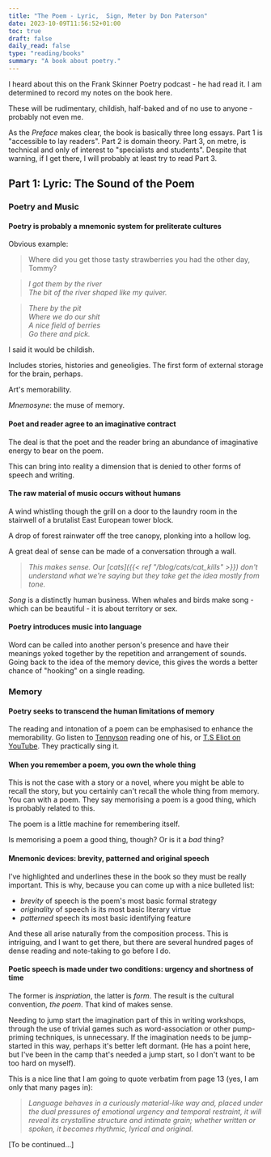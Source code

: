 ```yaml
---
title: "The Poem - Lyric,  Sign, Meter by Don Paterson"
date: 2023-10-09T11:56:52+01:00
toc: true
draft: false
daily_read: false
type: "reading/books"
summary: "A book about poetry."
---
```


I heard about this on the Frank Skinner Poetry podcast - he had read it.
I am determined to record my notes on the book here.

These will be rudimentary, childish, half-baked and of no use to anyone - probably not even me.

As the *Preface* makes clear, the book is basically three long essays.
Part 1 is "accessible to lay readers".
Part 2 is domain theory.
Part 3, on metre, is technical and only of interest to "specialists and students".
Despite that warning, if I get there, I will probably at least try to read Part 3.

## Part 1: Lyric: The Sound of the Poem

### Poetry and Music

#### Poetry is probably a mnemonic system for preliterate cultures

Obvious example:

> Where did you get those tasty strawberries you had the other day, Tommy?

> *I got them by the river*  
> *The bit of the river shaped like my quiver.*

> *There by the pit*  
> *Where we do our shit*  
> *A nice field of berries*  
> *Go there and pick.*

I said it would be childish.

Includes stories, histories and geneoligies. The first form of external storage for the brain, perhaps.

Art's memorability.

*Mnemosyne*: the muse of memory.

#### Poet and reader agree to an imaginative contract

The deal is that the poet and the reader bring an abundance of imaginative energy to bear on the poem.

This can bring into reality a dimension that is denied to other forms of speech and writing.

#### The raw material of music occurs without humans

A wind whistling though the grill on a door to the laundry room in the stairwell of a brutalist East European tower block.

A drop of forest rainwater off the tree canopy, plonking into a hollow log.

A great deal of sense can be made of a conversation through a wall.

> *This makes sense. Our [cats]({{< ref "/blog/cats/cat_kills" >}}) don't understand what we're saying but they take get the idea mostly from tone.*

*Song* is a distinctly human business.
When whales and birds make song - which can be beautiful - it is about territory or sex.

#### Poetry introduces music into language

Word can be called into another person's presence and have their meanings yoked together by the repetition and arrangement of sounds.
Going back to the idea of the memory device, this gives the words a better chance of "hooking" on a single reading.

### Memory

#### Poetry seeks to transcend the human limitations of memory

The reading and intonation of a poem can be emphasised to enhance the memorability.
Go listen to [Tennyson](https://en.wikipedia.org/wiki/Alfred,_Lord_Tennyson) reading one of his, or [T.S Eliot on YouTube](https://www.youtube.com/watch?v=CqvhMeZ2PlY).
They practically sing it.

#### When you remember a poem, you own the whole thing

This is not the case with a story or a novel, where you might be able to recall the story, but you certainly can't recall the whole thing from memory.
You can with a poem.
They say memorising a poem is a good thing, which is probably related to this.

The poem is a little machine for remembering itself.

Is memorising a poem a good thing, though? Or is it a *bad* thing?

#### Mnemonic devices: brevity, patterned and original speech

I've highlighted and underlines these in the book so they must be really important.
This is why, because you can come up with a nice bulleted list:

- *brevity* of speech is the poem's most basic formal strategy
- *originality* of speech is its most basic literary virtue
- *patterned* speech its most basic identifying feature

And these all arise naturally from the composition process.
This is intriguing, and I want to get there, but there are several hundred pages of dense reading and note-taking to go before I do.

#### Poetic speech is made under two conditions: urgency and shortness of time

The former is *inspriation*, the latter is *form*.
The result is the cultural convention, *the poem*.
That kind of makes sense.

Needing to jump start the imagination part of this in writing workshops, through the use of trivial games such as word-association or other pump-priming techniques, is unnecessary.
If the imagination needs to be jump-started in this way, perhaps it's better left dormant.
(He has a point here, but I've been in the camp that's needed a jump start, so I don't want to be too hard on myself).

This is a nice line that I am going to quote verbatim from page 13 (yes, I am only that many pages in):

> *Language behaves in a curiously material-like way and, placed under the dual pressures of emotional urgency and temporal restraint, it will reveal its crystalline structure and intimate grain; whether written or spoken, it becomes rhythmic, lyrical and original.*

[To be continued...]

